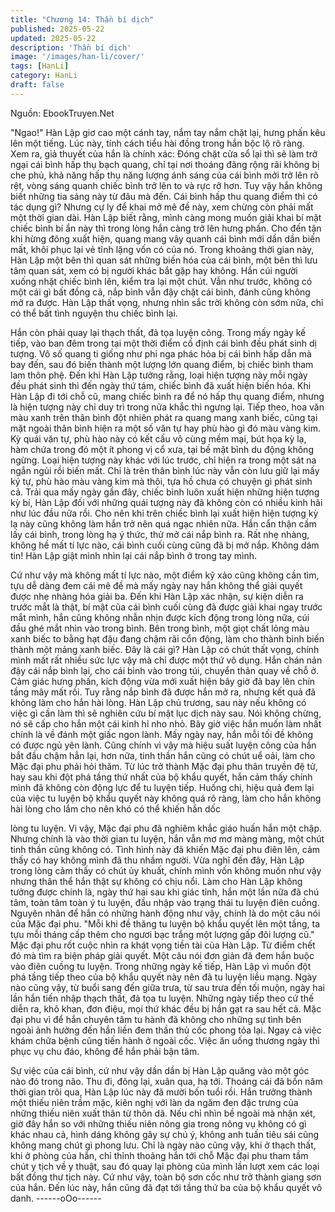 ```yaml
---
title: "Chương 14: Thần bí dịch"
published: 2025-05-22
updated: 2025-05-22
description: 'Thần bí dịch'
image: '/images/han-li/cover/'
tags: [HanLi]
category: HanLi
draft: false
---
```


Nguồn: EbookTruyen.Net

"Ngao!" Hàn Lập giơ cao một cánh tay, nắm tay nắm chặt lại,
hưng phấn kêu lên một tiếng.
Lúc này, tính cách tiểu hài đồng trong hắn bộc lộ rõ ràng.
Xem ra, giả thuyết của hắn là chính xác: Đóng chặt cửa sổ lại thì
sẽ làm trở ngại cái bình hấp thụ bạch quang, chỉ tại nơi thoáng
đãng rộng rãi không bị che phủ, khả năng hấp thụ năng lượng
ánh sáng của cái bình mởi trở lên rõ rệt, vòng sáng quanh chiếc
bình trở lên to và rực rỡ hơn.
Tuy vậy hắn không biết những tia sáng này từ đâu mà đến. Cái
bình hấp thu quang điểm thì có tác dụng gì? Nhưng cự ly để khai
mở mê đề này, xem chừng còn phải mất một thời gian dài.
Hàn Lập biết rằng, mình càng mong muốn giải khai bí mật chiếc
bình bí ẩn này thì trong lòng hắn càng trở lên hưng phấn.
Cho đến tận khi hừng đông xuất hiện, quang mang vây quanh cái
bình mới dần dần biến mất, khôi phục lại vẻ tĩnh lặng vốn có của
nó.
Trong khoảng thời gian này, Hàn Lập một bên thì quan sát những
biến hóa của cái bình, một bên thì lưu tâm quan sát, xem có bị
người khác bắt gặp hay không.
Hắn cúi người xuống nhặt chiếc bình lên, kiểm tra lại một chút.
Vẫn như trước, không có một cái gì bất đồng cả, nắp bình vẫn
đậy chặt cái bình, đánh cũng không mở ra được.
Hàn Lập thất vọng, nhưng nhìn sắc trời không còn sớm nữa, chỉ
có thể bất tình nguyện thu chiếc bình lại.

Hắn còn phải quay lại thạch thất, đả tọa luyện công.
Trong mấy ngày kế tiếp, vào ban đêm trong tại một thời điểm cố
định cái bình đều phát sinh dị tượng. Vô số quang ti giống như phi
nga phác hỏa bị cái bình hấp dẫn mà bay đến, sau đó biến thành
một lượng lớn quang điểm, bị chiếc bình tham lam thôn phệ.
Đến khi Hàn Lập tưởng rằng, loại hiện tượng này mỗi ngày đều
phát sinh thì đến ngày thứ tám, chiếc bình đã xuất hiện biến hóa.
Khi Hàn Lập đi tới chỗ cũ, mang chiếc bình ra để nó hấp thụ
quang điểm, nhưng là hiện tượng này chỉ duy trì trong nửa khắc
thì ngưng lại. Tiếp theo, hoa văn màu xanh trên thân bình đột
nhiên phát ra quang mang xanh biếc, cũng tại mặt ngoài thân
bình hiện ra một số văn tự hay phù hào gì đó màu vàng kim. Kỳ
quái văn tự, phù hào này có kết cấu vô cùng mềm mại, bút họa kỳ
lạ, hàm chứa trong đó một ít phong vị cổ xưa, tại bề mặt bình du
động không ngừng.
Loại hiện tượng này khác với lúc trước, chỉ hiện ra trong một sát
na ngắn ngủi rồi biến mất. Chỉ là trên thân bình lúc này vẫn còn
lưu giữ lại mấy ký tự, phù hào màu vàng kim mà thôi, tựa hồ chưa
có chuyện gì phát sinh cả.
Trải qua mấy ngày gần đây, chiếc bình luôn xuất hiện những hiện
tượng kỳ bí, Hàn Lập đối với những quái tượng này đã không còn
có nhiều kinh hãi như lúc đầu nữa rồi. Cho nên khi trên chiếc bình
lại xuất hiện hiện tượng kỳ lạ này cũng không làm hắn trở nên
quá ngạc nhiên nữa.
Hắn cẩn thận cầm lấy cái bình, trong lòng hạ ý thức, thử mở cái
nắp bình ra.
Rất nhẹ nhàng, không hề mất tí lực nào, cái bình cuối cùng cũng
đã bị mở nắp.
Không dám tin! Hàn Lập giật mình nhìn lại cái nắp bình ở trong
tay mình.

Cứ như vậy mà không mất tí lực nào, một điểm kỹ xảo cũng
không cần tìm, tựu dễ dàng đem cái mê đề mà mấy ngày nay hắn
không thể giải quyết được nhẹ nhàng hóa giải ba.
Đến khi Hàn Lập xác nhận, sự kiện diễn ra trước mắt là thật, bí
mật của cái bình cuối cùng đã được giải khai ngay trước mắt
mình, hắn cũng không nhẫn nhịn được kích động trong lòng nữa,
cúi đầu ghé mắt nhìn vào trong bình.
Bên trong bình, một giọt chất lỏng màu xanh biếc to bằng hạt đậu
đang chậm rãi cổn động, làm cho thành bình biến thành một
mảng xanh biếc.
Đây là cái gì?
Hàn Lập có chút thất vọng, chính mình mất rất nhiều sức lực vậy
mà chỉ được một thứ vô dụng.
Hắn chán nản đậy cái nắp bình lại, cho cái bình vào trong túi,
chuyển thân quay về chỗ ở. Cảm giác hưng phấn, kích động vừa
mới xuất hiện bây giờ đã bay lên chín tầng mây mất rồi.
Tuy rằng nắp bình đã được hắn mở ra, nhưng kết quả đã không
làm cho hắn hài lòng.
Hàn Lập chủ trương, sau này nếu không có việc gì cần làm thì sẽ
nghiên cứu bí mật lục dịch này sau. Nói không chừng, nó sẽ cấp
cho hắn một cái kinh hỉ nho nhỏ.
Bây giờ việc hắn muốn làm nhất chính là về đánh một giấc ngon
lành. Mấy ngày nay, hắn mỗi tối đề không có được ngủ yên lành.
Cũng chính vì vậy mà hiệu suất luyện công của hắn bắt đầu chậm
hẳn lại, hơn nữa, tinh thần hắn cũng có chút uể oải, làm cho Mặc
đại phu phải hỏi thăm.
Từ lúc trở thành Mặc đại phu thân truyền đệ tử, hay sau khi đột
phá tầng thứ nhất của bộ khẩu quyết, hắn cảm thấy chính mình
đã không còn động lực để tu luyện tiếp. Huống chi, hiệu quả đem
lại của việc tu luyện bộ khẩu quyết này không quá rõ ràng, làm
cho hắn không hài lòng cho lắm cho nên khó có thể khiến hắn dốc

lòng tu luyện.
Vi vậy, Mặc đại phu đã nghiêm khắc giáo huấn hắn một chập.
Nhưng chính là vào thời gian tu luyện, hắn vẫn mơ mơ màng
màng, một chút tinh thần cũng không có.
Tình hình này đã khiến Mặc đại phu điên lên, cảm thấy có hay
không mình đã thu nhầm người.
Vừa nghĩ đến đây, Hàn Lập trong lòng cảm thấy có chút ủy khuất,
chính mình vốn không muốn như vậy nhưng thân thể hắn thật sự
không có chịu nổi.
Làm cho Hàn Lập không tưởng được chính là, ngày thứ hai sau
khi giác tỉnh, hắn một lần nữa đã chú tâm, toàn tâm toàn ý tu
luyện, đầu nhập vào trạng thái tu luyện điên cuồng.
Nguyên nhân để hắn có những hành động như vậy, chính là do
một câu nói của Mặc đại phu.
"Mỗi khi đề thăng tu luyện bộ khẩu quyết lên một tầng, ta tựu mỗi
tháng cấp thêm cho ngươi bạc trắng một lượng gấp đôi lượng cũ."
Mặc đại phu rốt cuộc nhìn ra khát vọng tiền tài của Hàn Lập. Từ
điểm chết đó mà tìm ra biện pháp giải quyết. Một câu nói đơn
giản đã đem hắn buộc vào điên cuồng tu luyện.
Trong những ngày kế tiếp, Hàn Lập vì muốn đột phá tầng tiếp
theo của bộ khẩu quyết này nên đã tu luyện liều mạng.
Ngày nào cũng vậy, từ buổi sang đến giữa trưa, từ sau trưa đến
tối muộn, ngày hai lần hắn tiến nhập thạch thất, đả tọa tu luyện.
Những ngày tiếp theo cứ thế diễn ra, khô khan, đơn điệu, mọi thứ
khác đều bị hắn gạt ra sau hết cả.
Mặc đại phu vì để hắn chuyên tâm tu hành đã không cho những
sự tình bên ngoài ảnh hưởng đến hắn liền đem thần thủ cốc
phong tỏa lại. Ngay cả việc khám chữa bệnh cũng tiến hành ở
ngoài cốc. Việc ăn uống thương ngày thì phục vụ chu đáo, không
để hắn phải bận tâm.

Sự việc của cái bình, cứ như vậy dần dần bị Hàn Lập quăng vào
một góc nào đó trong não.
Thu đi, đông lại, xuân qua, hạ tới.
Thoáng cái đã bốn năm thời gian trôi qua, Hàn Lập lúc này đã
mười bốn tuổi rồi.
Hắn trưởng thành một thiếu niên trầm mặc, kiên nghị với làn da
ngăm đen đặc trưng của những thiếu niên xuất thân từ thôn dã.
Nếu chỉ nhìn bề ngoài mà nhận xét, giờ đây hắn so với những
thiếu niên nông gia trong nông vụ không có gì khác nhau cả, hình
dáng không gây sự chú ý, không anh tuấn tiêu sái cũng không
mang chút gì phong lưu.
Chỉ là ngày nào cũng vậy, khi ở thạch thất, khi ở phòng của hắn,
chỉ thỉnh thoảng hắn tới chỗ Mặc đại phu tham tầm chút y tịch về
y thuật, sau đó quay lại phòng của mình lần lượt xem các loại bất
đồng thư tịch này. Cứ như vậy, toàn bộ sơn cốc như trở thành
giang sơn của hắn. Đến lúc này, hắn cũng đã đạt tới tầng thứ ba
của bộ khẩu quyết vô danh.
------oOo------
